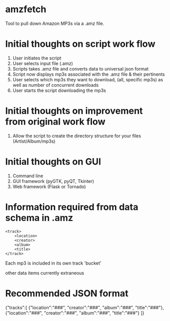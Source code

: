amzfetch
========

Tool to pull down Amazon MP3s via a .amz file.

Initial thoughts on script work flow
===================================

1. User initiates the script
2. User selects input file (.amz)
3. Scripts takes .amz file and converts data to universal json format
4. Script now displays mp3s associated with the .amz file & their pertinents
5. User selects which mp3s they want to download, (all, specific mp3s) as well as number of concurrent downloads
6. User starts the script downloading the mp3s

Initial thoughts on improvement from original work flow
======================================================

1. Allow the script to create the directory structure for your files (Artist/Album/mp3s)

Initial thoughts on GUI
=======================

1. Command line
2. GUI framework (pyGTK, pyQT, Tkinter)
3. Web framework (Flask or Tornado)

Information required from data schema in .amz
=============================================

```
<track>
	<location>
	<creator>
	<album>
	<title>
</track>
```
Each mp3 is included in its own track 'bucket'

other data items currently extraneous

Recommended JSON format
=======================

{"tracks":[
    {"location":"###", "creator":"###", "album":"###", "title":"###"},
	{"location":"###", "creator":"###", "album":"###", "title":"###"}
]}
